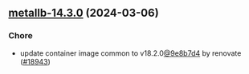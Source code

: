 

## [metallb-14.3.0](https://github.com/truecharts/charts/compare/metallb-14.2.3...metallb-14.3.0) (2024-03-06)

### Chore



- update container image common to v18.2.0[@9e8b7d4](https://github.com/9e8b7d4) by renovate ([#18943](https://github.com/truecharts/charts/issues/18943))